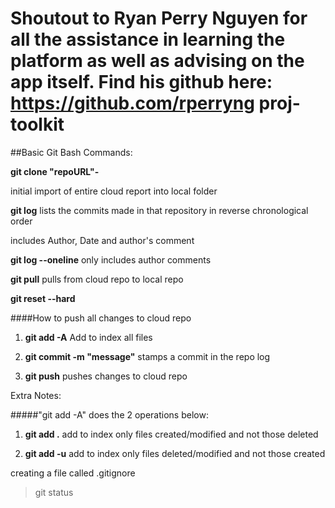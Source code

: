 Shoutout to Ryan Perry Nguyen for all the assistance in learning the platform as well as advising on the app itself.
Find his github here: https://github.com/rperryng
proj-toolkit
============

##Basic Git Bash Commands:

**git clone "repoURL"-**

initial import of entire cloud report into local folder

**git log** lists the commits made in that repository in reverse chronological order

includes Author, Date and author's comment

**git log --oneline** only includes author comments

**git pull**
pulls from cloud repo to local repo

**git reset --hard**

####How to push all changes to cloud repo

1. **git add -A**
Add to index all files

2. **git commit -m "message"**
stamps a commit in the repo log

3. **git push**
pushes changes to cloud repo


Extra Notes:

#####"git add -A" does the 2 operations below:

1. **git add .**
add to index only files created/modified and not those deleted

2. **git add -u**
add to index only files deleted/modified and not those created

creating a file called .gitignore
>git status
